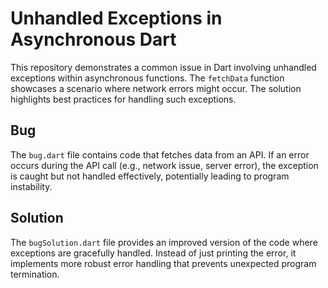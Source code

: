 # Unhandled Exceptions in Asynchronous Dart

This repository demonstrates a common issue in Dart involving unhandled exceptions within asynchronous functions.  The `fetchData` function showcases a scenario where network errors might occur.  The solution highlights best practices for handling such exceptions.

## Bug

The `bug.dart` file contains code that fetches data from an API.  If an error occurs during the API call (e.g., network issue, server error), the exception is caught but not handled effectively, potentially leading to program instability.

## Solution

The `bugSolution.dart` file provides an improved version of the code where exceptions are gracefully handled.  Instead of just printing the error, it implements more robust error handling that prevents unexpected program termination.